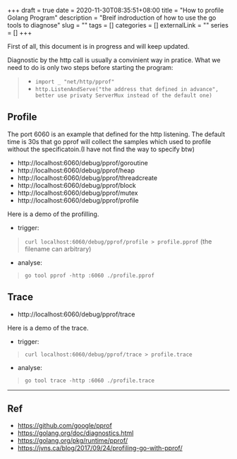 +++ 
draft = true
date = 2020-11-30T08:35:51+08:00
title = "How to profile Golang Program"
description = "Breif indroduction of how to use the go tools to diagnose"
slug = "" 
tags = []
categories = []
externalLink = ""
series = []
+++

First of all, this document is in progress and will keep updated.

Diagnostic by the http call is usually a convinient way in pratice. What we need to do is only two steps before starting the program:
> - `import _ "net/http/pprof"`
> - `http.ListenAndServe("the address that defined in advance", better use privaty ServerMux instead of the default one)`

## Profile
The port 6060 is an example that defined for the http listening. The default time is 30s that go pprof will collect the samples which used to profile without the specificatoin.(I have not find the way to specify btw)
- http://localhost:6060/debug/pprof/goroutine
- http://localhost:6060/debug/pprof/heap
- http://localhost:6060/debug/pprof/threadcreate
- http://localhost:6060/debug/pprof/block
- http://localhost:6060/debug/pprof/mutex
- http://localhost:6060/debug/pprof/profile

Here is a demo of the profilling.
- trigger: 
> `curl localhost:6060/debug/pprof/profile > profile.pprof` (the filename can arbitrary)

- analyse: 
> `go tool pprof -http :6060 ./profile.pprof`

## Trace
- http://localhost:6060/debug/pprof/trace

Here is a demo of the trace.
- trigger: 
> `curl localhost:6060/debug/pprof/trace > profile.trace` 
- analyse: 
> `go tool trace -http :6060 ./profile.trace`

---
## Ref
- https://github.com/google/pprof
- https://golang.org/doc/diagnostics.html
- https://golang.org/pkg/runtime/pprof/
- https://jvns.ca/blog/2017/09/24/profiling-go-with-pprof/


